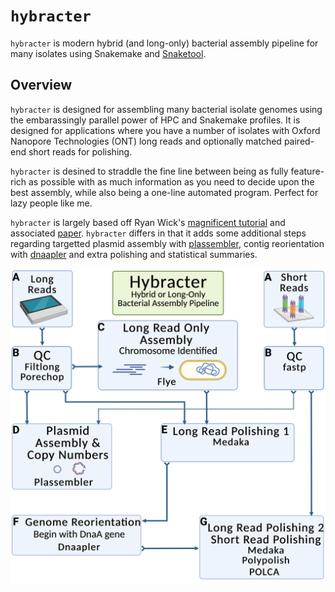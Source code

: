 # `hybracter`

`hybracter` is modern hybrid (and long-only) bacterial assembly pipeline for many isolates using Snakemake and [Snaketool](https://github.com/beardymcjohnface/Snaketool).

## Overview

`hybracter` is designed for assembling many bacterial isolate genomes using the embarassingly parallel power of HPC and Snakemake profiles. It is designed for applications where you have a number of isolates with Oxford Nanopore Technologies (ONT) long reads and optionally matched paired-end short reads for polishing.

`hybracter` is desined to straddle the fine line between being as fully feature-rich as possible with as much information as you need to decide upon the best assembly, while also being a one-line automated program. Perfect for lazy people like me. 

`hybracter` is largely based off Ryan Wick's [magnificent tutorial](https://github.com/rrwick/Perfect-bacterial-genome-tutorial) and associated [paper](https://doi.org/10.1371/journal.pcbi.1010905). `hybracter` differs in that it adds some additional steps regarding targetted plasmid assembly with [plassembler](https://github.com/gbouras13/plassembler), contig reorientation with [dnaapler](https://github.com/gbouras13/dnaapler) and extra polishing and statistical summaries.

![Image](hybracter.png)


